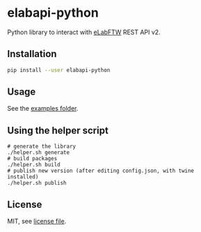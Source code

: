 # elabapi-python

Python library to interact with [eLabFTW](https://github.com/elabftw/elabftw) REST API v2.

## Installation

~~~bash
pip install --user elabapi-python
~~~

## Usage

See the [examples folder](./examples).

## Using the helper script

~~~
# generate the library
./helper.sh generate
# build packages
./helper.sh build
# publish new version (after editing config.json, with twine installed)
./helper.sh publish
~~~

## License

MIT, see [license file](./LICENSE).
